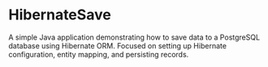 # HibernateSave
A simple Java application demonstrating how to save data to a PostgreSQL database using Hibernate ORM. Focused on setting up Hibernate configuration, entity mapping, and persisting records.
